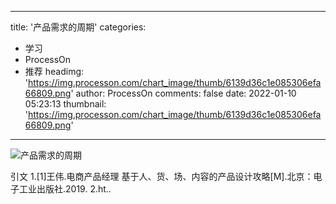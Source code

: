 
---
title: '产品需求的周期'
categories: 
 - 学习
 - ProcessOn
 - 推荐
headimg: 'https://img.processon.com/chart_image/thumb/6139d36c1e085306efa66809.png'
author: ProcessOn
comments: false
date: 2022-01-10 05:23:13
thumbnail: 'https://img.processon.com/chart_image/thumb/6139d36c1e085306efa66809.png'
---

<div>   
<img class="thumb" alt="产品需求的周期" src="https://img.processon.com/chart_image/thumb/6139d36c1e085306efa66809.png" referrerpolicy="no-referrer">
<p>引文
1.[1]王伟.电商产品经理 基于人、货、场、内容的产品设计攻略[M].北京：电子工业出版社.2019.
2.ht..</p>  
</div>
            
